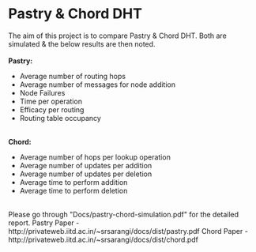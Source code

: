 Pastry & Chord DHT
===============

The aim of this project is to compare Pastry & Chord DHT. Both are simulated & the below results are then noted.
<br><br>
<b>Pastry:</b><br>
<ul>
	<li>Average number of routing hops</li>
	<li>Average number of messages for node addition</li>
	<li>Node Failures</li>
	<li>Time per operation</li>
	<li>Efficacy per routing</li>
	<li>Routing table occupancy</li>
</ul>	
<br>
<b>Chord:</b><br>
<ul>
	<li>Average number of hops per lookup operation</li>
	<li>Average number of updates per addition</li>
	<li>Average number of updates per deletion</li>
	<li>Average time to perform addition</li>
	<li>Average time to perform deletion</li>
</ul>
<br>
Please go through "Docs/pastry-chord-simulation.pdf" for the detailed report.
Pastry Paper - http://privateweb.iitd.ac.in/~srsarangi/docs/dist/pastry.pdf
Chord Paper - http://privateweb.iitd.ac.in/~srsarangi/docs/dist/chord.pdf
